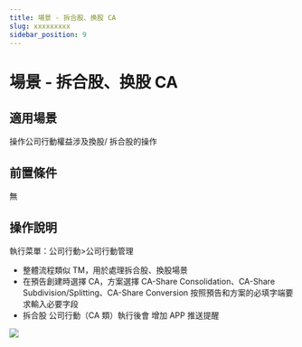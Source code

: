 ```yaml
---
title: 場景 - 拆合股、换股 CA
slug: xxxxxxxxx
sidebar_position: 9
---
```



# 場景 - 拆合股、换股 CA

## 適用場景

操作公司行動權益涉及換股/ 拆合股的操作

## 前置條件

無

## 操作說明 

執行菜單：公司行動&gt;公司行動管理

- 整體流程類似 TM，用於處理拆合股、換股場景 
- 在預告創建時選擇 CA，方案選擇 CA-Share Consolidation、CA-Share Subdivision/Splitting、CA-Share Conversion 按照預告和方案的必填字端要求輸入必要字段
- 拆合股 公司行動（CA 類）執行後會 增加 APP 推送提醒

<img src="/assets/Z9gobvFziow58xxDzPncVMcZnKf.png"/>

